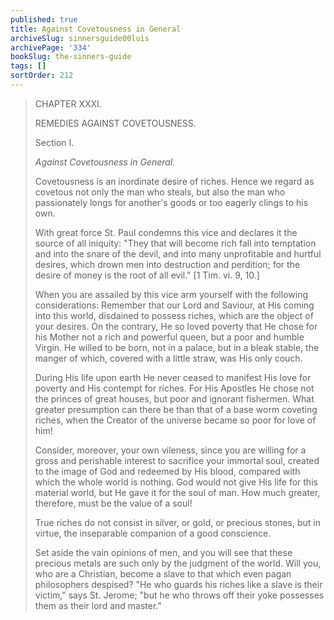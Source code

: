 ```yaml
---
published: true
title: Against Covetousness in General
archiveSlug: sinnersguide00luis
archivePage: '334'
bookSlug: the-sinners-guide
tags: []
sortOrder: 212
---
```


> CHAPTER XXXI.
>
> REMEDIES AGAINST COVETOUSNESS.
>
> Section I.
>
> *Against Covetousness in General.*
>
> Covetousness is an inordinate desire of riches. Hence we regard as covetous not only the man who steals, but also the man who passionately longs for another's goods or too eagerly clings to his own.
>
> With great force St. Paul condemns this vice and declares it the source of all iniquity: "They that will become rich fall into temptation and into the snare of the devil, and into many unprofitable and hurtful desires, which drown men into destruction and perdition; for the desire of money is the root of all evil." [1 Tim. vi. 9, 10.]
>
> When you are assailed by this vice arm yourself with the following considerations: Remember that our Lord and Saviour, at His coming into this world, disdained to possess riches, which are the object of your desires. On the contrary, He so loved poverty that He chose for his Mother not a rich and powerful queen, but a poor and humble Virgin. He willed to be born, not in a palace, but in a bleak stable, the manger of which, covered with a little straw, was His only couch.
>
> During His life upon earth He never ceased to manifest His love for poverty and His contempt for riches. For His Apostles He chose not the princes of great houses, but poor and ignorant fishermen. What greater presumption can there be than that of a base worm coveting riches, when the Creator of the universe became so poor for love of him!
>
> Consider, moreover, your own vileness, since you are willing for a gross and perishable interest to sacrifice your immortal soul, created to the image of God and redeemed by His blood, compared with which the whole world is nothing. God would not give His life for this material world, but He gave it for the soul of man. How much greater, therefore, must be the value of a soul!
>
> True riches do not consist in silver, or gold, or precious stones, but in virtue, the inseparable companion of a good conscience.
>
> Set aside the vain opinions of men, and you will see that these precious metals are such only by the judgment of the world. Will you, who are a Christian, become a slave to that which even pagan philosophers despised? "He who guards his riches like a slave is their victim," says St. Jerome; "but he who throws off their yoke possesses them as their lord and master."
